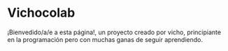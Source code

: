 # Vichocolab
¡Bienvedido/a/e a esta página!, un proyecto creado por vicho, principiante en la programación pero con muchas ganas de seguir aprendiendo.
